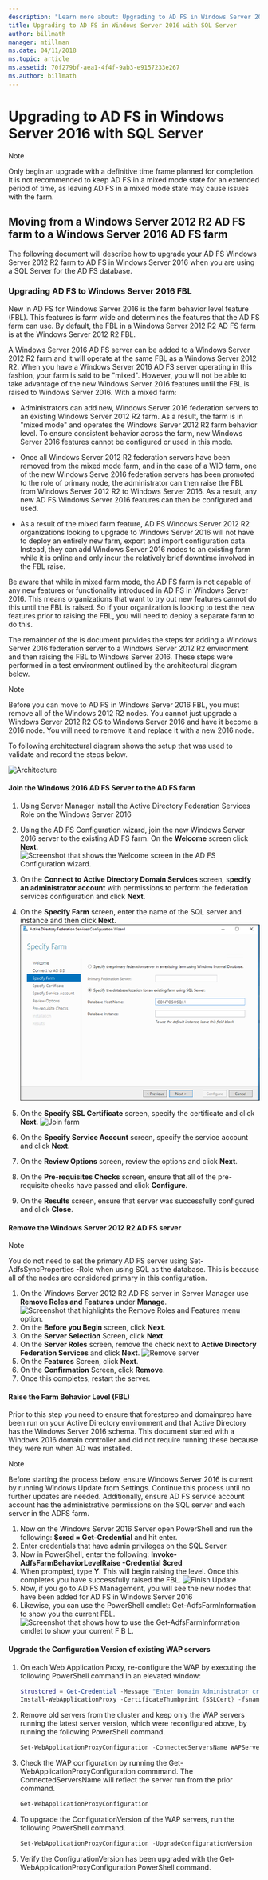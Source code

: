 ```yaml
---
description: "Learn more about: Upgrading to AD FS in Windows Server 2016 with SQL Server"
title: Upgrading to AD FS in Windows Server 2016 with SQL Server
author: billmath
manager: mtillman
ms.date: 04/11/2018
ms.topic: article
ms.assetid: 70f279bf-aea1-4f4f-9ab3-e9157233e267
ms.author: billmath
---
```


# Upgrading to AD FS in Windows Server 2016 with SQL Server


> [!NOTE]
> Only begin an upgrade with a definitive time frame planned for completion. It is not recommended to keep AD FS in a mixed mode state for an extended period of time, as leaving AD FS in a mixed mode state may cause issues with the farm.


## Moving from a Windows Server 2012 R2 AD FS farm to a Windows Server 2016 AD FS farm
The following document will describe how to upgrade your AD FS Windows Server 2012 R2 farm to AD FS in Windows Server 2016 when you are using a SQL Server for the AD FS database.

### Upgrading AD FS to Windows Server 2016 FBL
New in AD FS for Windows Server 2016 is the farm behavior level feature (FBL).   This features is farm wide and determines the features that the AD FS farm can use.   By default, the FBL in a Windows Server 2012 R2 AD FS farm is at the Windows Server 2012 R2 FBL.

A Windows Server 2016 AD FS server can be added to a Windows Server 2012 R2 farm and it will operate at the same FBL as a Windows Server 2012 R2.  When you have a Windows Server 2016 AD FS server operating in this fashion, your farm is said to be "mixed".  However, you will not be able to take advantage of the new Windows Server 2016 features until the FBL is raised to Windows Server 2016.  With a mixed farm:

-   Administrators can add new, Windows Server 2016 federation servers to an existing Windows Server 2012 R2 farm.  As a result, the farm is in "mixed mode" and operates the Windows Server 2012 R2  farm behavior level.  To ensure consistent behavior across the farm, new Windows Server 2016 features cannot be configured or used in this mode.

-   Once all Windows Server 2012 R2 federation servers have been removed from the mixed mode farm, and in the case of a WID farm, one of the new Windows Serve 2016 federation servers has been promoted to the role of primary node, the administrator can then raise the FBL from Windows Server 2012 R2 to Windows Server 2016.  As a result, any new AD FS Windows Server 2016 features can then be configured and used.

-   As a result of the mixed farm feature, AD FS Windows Server 2012 R2 organizations looking to upgrade to Windows Server 2016 will not have to deploy an entirely new farm, export and import configuration data.  Instead, they can add Windows Server 2016 nodes to an existing farm while it is online and only incur the relatively brief downtime involved in the FBL raise.

Be aware that while in mixed farm mode, the AD FS farm is not capable of any new features or functionality introduced in AD FS in Windows Server 2016.  This means organizations that want to try out new features cannot do this until the FBL is raised.  So if your organization is looking to test the new features prior to raising the FBL, you will need to deploy a separate farm to do this.

The remainder of the is document provides the steps for adding a Windows Server 2016 federation server to a Windows Server 2012 R2 environment and then raising the FBL to Windows Server 2016.  These steps were performed in a test environment outlined by the architectural diagram below.

> [!NOTE]
> Before you can move to AD FS in Windows Server 2016 FBL, you must remove all of the Windows 2012 R2 nodes.  You cannot just upgrade a Windows Server 2012 R2 OS to Windows Server 2016 and have it become a 2016 node.  You will need to remove it and replace it with a new 2016 node.

To following architectural diagram shows the setup that was used to validate and record the steps below.

![Architecture](media/Upgrading-to-AD-FS-in-Windows-Server-2016-SQL/arch.png)


#### Join the Windows 2016 AD FS Server to the AD FS farm

1.  Using Server Manager install the Active Directory Federation Services Role on the Windows Server 2016

2.  Using the AD FS Configuration wizard, join the new Windows Server 2016 server to the existing AD FS farm.  On the **Welcome** screen click **Next**.
![Screenshot that shows the Welcome screen in the AD FS Configuration wizard.](media/Upgrading-to-AD-FS-in-Windows-Server-2016-SQL/configure1.png)
3.  On the **Connect to Active Directory Domain Services** screen, s**pecify an administrator account** with permissions to perform the federation services configuration and click **Next**.
4.  On the **Specify Farm** screen, enter the name of the SQL server and instance and then click **Next**.
![Screenshot that shows the Specify Farm screen in the AD FS Configuration wizard.](media/Upgrading-to-AD-FS-in-Windows-Server-2016-SQL/configure3.png)
5.  On the **Specify SSL Certificate** screen, specify the certificate and click **Next**.
![Join farm](media/Upgrading-to-AD-FS-in-Windows-Server-2016-SQL/configure4.png)
6.  On the **Specify Service Account** screen, specify the service account and click **Next**.
7.  On the **Review Options** screen, review the options and click **Next**.
8.  On the **Pre-requisites Checks** screen, ensure that all of the pre-requisite checks have passed and click **Configure**.
9.  On the **Results** screen, ensure that server was successfully configured and click **Close**.


#### Remove the Windows Server 2012 R2 AD FS server

>[!NOTE]
>You do not need to set the primary AD FS server using Set-AdfsSyncProperties -Role when using SQL as the database.  This is because all of the nodes are considered primary in this configuration.

1.  On the Windows Server 2012 R2 AD FS server in Server Manager use **Remove Roles and Features** under **Manage**.
![Screenshot that highlights the Remove Roles and Features menu option.](media/Upgrading-to-AD-FS-in-Windows-Server-2016-SQL/remove1.png)
2.  On the **Before you Begin** screen, click **Next**.
3.  On the **Server Selection** Screen, click **Next**.
4.  On the **Server Roles** screen, remove the check next to **Active Directory Federation Services** and click **Next**.
![Remove server](media/Upgrading-to-AD-FS-in-Windows-Server-2016-SQL/remove2.png)
5.  On the **Features** Screen, click **Next**.
6.  On the **Confirmation** Screen, click **Remove**.
7.  Once this completes, restart the server.

#### Raise the Farm Behavior Level (FBL)
Prior to this step you need to ensure that forestprep and domainprep have been run on your Active Directory environment and that Active Directory has the Windows Server 2016 schema.  This document started with a Windows 2016 domain controller and did not require running these because they were run when AD was installed.

>[!NOTE]
>Before starting the process below, ensure Windows Server 2016 is current by running Windows Update from Settings.  Continue this process until no further updates are needed. Additionally, ensure AD FS service account account has the administrative permissions on the SQL server and each server in the ADFS farm.

1. Now on the Windows Server 2016 Server open PowerShell and run the following: **$cred = Get-Credential** and hit enter.
2. Enter credentials that have admin privileges on the SQL Server.
3. Now in PowerShell, enter the following: **Invoke-AdfsFarmBehaviorLevelRaise -Credential $cred**
2. When prompted, type **Y**.  This will begin raising the level.  Once this completes you have successfully raised the FBL.
![Finish Update](media/Upgrading-to-AD-FS-in-Windows-Server-2016-SQL/finish1.png)
3. Now, if you go to AD FS Management, you will see the new nodes that have been added for AD FS in Windows Server 2016
4. Likewise, you can use the PowerShell cmdlet:  Get-AdfsFarmInformation to show you the current FBL.
![Screenshot that shows how to use the Get-AdfsFarmInformation cmdlet to show your current F B L.](media/Upgrading-to-AD-FS-in-Windows-Server-2016-SQL/finish2.png)

#### Upgrade the Configuration Version of existing WAP servers
1. On each Web Application Proxy, re-configure the WAP by executing the following PowerShell command in an elevated window:
    ```powershell
    $trustcred = Get-Credential -Message "Enter Domain Administrator credentials"
    Install-WebApplicationProxy -CertificateThumbprint {SSLCert} -fsname fsname -FederationServiceTrustCredential $trustcred
    ```
2. Remove old servers from the cluster and keep only the WAP servers running the latest server version, which were reconfigured above, by running the following PowerShell command.
    ```powershell
    Set-WebApplicationProxyConfiguration -ConnectedServersName WAPServerName1, WAPServerName2
    ```
3. Check the WAP configuration by running the Get-WebApplicationProxyConfiguration commmand. The ConnectedServersName will reflect the server run from the prior command.
    ```powershell
    Get-WebApplicationProxyConfiguration
    ```
4. To upgrade the ConfigurationVersion of the WAP servers, run the following PowerShell command.
    ```powershell
    Set-WebApplicationProxyConfiguration -UpgradeConfigurationVersion
    ```
5. Verify the ConfigurationVersion has been upgraded with the Get-WebApplicationProxyConfiguration PowerShell command.

